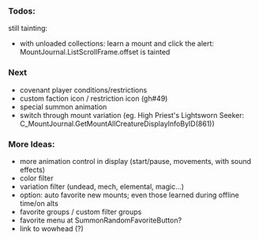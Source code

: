 ### Todos:
still tainting:
  - with unloaded collections: learn a mount and click the alert: MountJournal.ListScrollFrame.offset is tainted


### Next
- covenant player conditions/restrictions
- custom faction icon / restriction icon (gh#49)
- special summon animation
- switch through mount variation (eg. High Priest's Lightsworn Seeker: C_MountJournal.GetMountAllCreatureDisplayInfoByID(861))

### More Ideas:
- more animation control in display (start/pause, movements, with sound effects)
- color filter
- variation filter (undead, mech, elemental, magic...)
- option: auto favorite new mounts; even those learned during offline time/on alts
- favorite groups / custom filter groups
- favorite menu at SummonRandomFavoriteButton?
- link to wowhead (?)